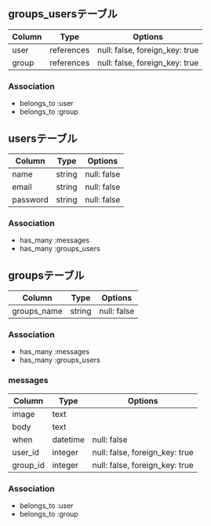 ## groups_usersテーブル

|Column|Type|Options|
|------|----|-------|
|user|references|null: false, foreign_key: true|
|group|references|null: false, foreign_key: true|

### Association
- belongs_to :user
- belongs_to :group



## usersテーブル

|Column|Type|Options|
|------|----|-------|
|name|string|null: false|
|email|string|null: false|
|password|string|null: false|

### Association
- has_many :messages
- has_many :groups_users



## groupsテーブル

|Column|Type|Options|
|------|----|-------|
|groups_name|string|null: false|

### Association
- has_many :messages
- has_many :groups_users



### messages

|Column|Type|Options|
|------|----|-------|
|image|text|
|body|text|
|when|datetime|null: false|
|user_id|integer|null: false, foreign_key: true|
|group_id|integer|null: false, foreign_key: true|

### Association
- belongs_to :user
- belongs_to :group